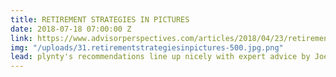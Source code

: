 ```yaml
---
title: RETIREMENT STRATEGIES IN PICTURES
date: 2018-07-18 07:00:00 Z
link: https://www.advisorperspectives.com/articles/2018/04/23/retirement-strategies-in-pictures
img: "/uploads/31.retirementstrategiesinpictures-500.jpg.png"
lead: plynty's recommendations line up nicely with expert advice by Joe Tomlinson
---
```


